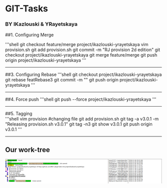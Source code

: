 # GIT-Tasks
###			BY IKazlouski & YRayetskaya


##1. Configuring Merge

'''shell
git checkout feature/merge project/ikazlouski-yrayetskaya
vim provision.sh 
git add provision.sh
git commit -m "RJ provision 2d edition"
git checkout project/ikazlouski-yrayetskaya
git merge feature/merge
git push origin project/ikazlouski-yrayetskaya
'''

***
##3. Configuring Rebase
'''shell
git checkout project/ikazlouski-yrayetskaya
git rebase featRebase3
git commit -m ""
git push origin project/ikazlouski-yrayetskaya
'''

***
##4. Force push
'''shell
git push --force  project/ikazlouski-yrayetskaya 
'''
***
##5. Tagging        
'''shell
vim provision    #changing file
git add provision.sh 
git tag -a v3.0.1 -m "Releasing provision.sh v3.0.1"
git tag -n3 
git show v3.0.1
git push origin v3.0.1
'''
***

## Our work-tree
![](tree.png)
